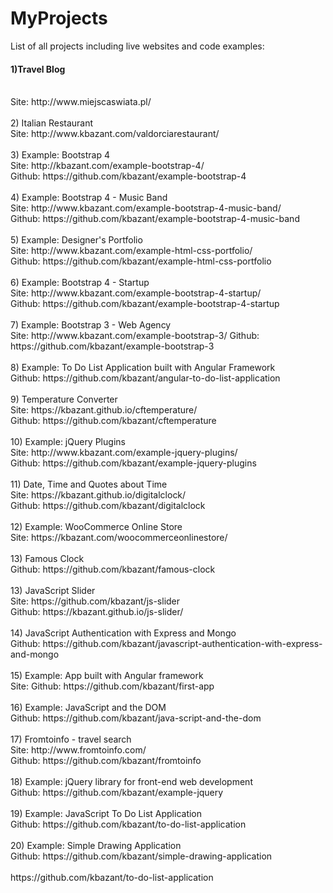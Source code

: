 # MyProjects
List of all projects including live websites and code examples:

#### 1)Travel Blog 
<br />
Site: http://www.miejscaswiata.pl/
<br />
<br />
2) Italian Restaurant
<br />
Site: http://www.kbazant.com/valdorciarestaurant/
<br />
<br />
3) Example: Bootstrap 4
<br />
Site: http://kbazant.com/example-bootstrap-4/
<br />
Github: https://github.com/kbazant/example-bootstrap-4
<br />
<br />
4) Example: Bootstrap 4 - Music Band
<br />
Site: http://www.kbazant.com/example-bootstrap-4-music-band/ 
<br />
Github: https://github.com/kbazant/example-bootstrap-4-music-band
<br />
<br />
5) Example: Designer's Portfolio
<br />
Site: http://www.kbazant.com/example-html-css-portfolio/ 
<br />
Github: https://github.com/kbazant/example-html-css-portfolio
<br />
<br />
6) Example: Bootstrap 4 - Startup
<br />
Site: http://www.kbazant.com/example-bootstrap-4-startup/ 
<br />
Github: https://github.com/kbazant/example-bootstrap-4-startup
<br />
<br />
7) Example: Bootstrap 3 - Web Agency
<br />
Site: http://www.kbazant.com/example-bootstrap-3/ Github: https://github.com/kbazant/example-bootstrap-3
<br />
<br />
8) Example: To Do List Application built with Angular Framework
<br />
Github: https://github.com/kbazant/angular-to-do-list-application
<br />
<br />
9) Temperature Converter
<br />
Site: https://kbazant.github.io/cftemperature/ 
<br />
Github: https://github.com/kbazant/cftemperature
<br />
<br />
10) Example: jQuery Plugins
<br />
Site: http://www.kbazant.com/example-jquery-plugins/ 
<br />
Github: https://github.com/kbazant/example-jquery-plugins
<br />
<br />
11) Date, Time and Quotes about Time
<br />
Site: https://kbazant.github.io/digitalclock/ 
<br />
Github: https://github.com/kbazant/digitalclock
<br />
<br />
12) Example: WooCommerce Online Store
<br />
Site: https://kbazant.com/woocommerceonlinestore/ 
<br />
<br />
13) Famous Clock
<br />
Github: https://github.com/kbazant/famous-clock
<br />
<br />
13) JavaScript Slider 
<br />
Site: https://github.com/kbazant/js-slider 
<br />
Github: https://kbazant.github.io/js-slider/
<br />
<br />
14) JavaScript Authentication with Express and Mongo
<br />
Github: https://github.com/kbazant/javascript-authentication-with-express-and-mongo 
<br />
<br />
15) Example: App built with Angular framework
<br />
Site: Github: https://github.com/kbazant/first-app 
<br />
<br />
16) Example: JavaScript and the DOM
<br />
Github: https://github.com/kbazant/java-script-and-the-dom
<br />
<br />
17) Fromtoinfo - travel search
<br />
Site: http://www.fromtoinfo.com/ 
<br />
Github: https://github.com/kbazant/fromtoinfo 
<br />
<br />
18) Example: jQuery library for front-end web development
<br />
Github: https://github.com/kbazant/example-jquery 
<br />
<br />
19) Example: JavaScript To Do List Application
<br />
Github: https://github.com/kbazant/to-do-list-application 
<br />
<br />
20) Example: Simple Drawing Application
<br />
Github: https://github.com/kbazant/simple-drawing-application
<br />
<br />
https://github.com/kbazant/to-do-list-application
<br />
<br />
